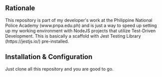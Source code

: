 <h2>Rationale</h2>
<p>
  This repository is part of my developer's work at the Philippine National Police Academy (www.pnpa.edu.ph) and is just a way to speed up setting up my working environment with NodeJS projects that utilize Test-Driven Development. This is basically a scaffold with Jest Testing Library (https://jestjs.io/) pre-installed.
</p>
<h2>Installation &amp; Configuration</h2>
<p>
  Just clone all this repository and you are good to go.
</p>
